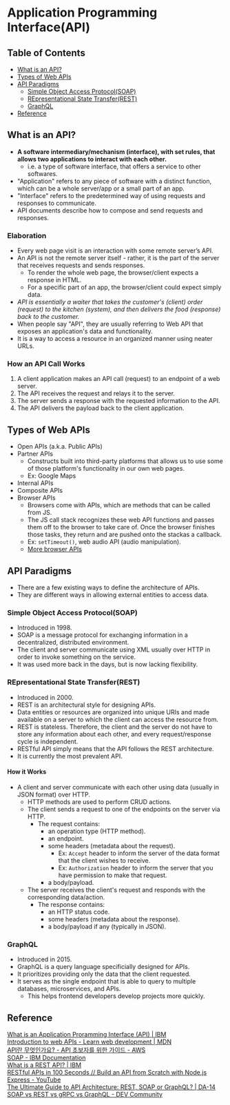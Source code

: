 # Application Programming Interface(API)

## Table of Contents
- [What is an API?](#what-is-an-api)
- [Types of Web APIs](#types-of-web-apis)
- [API Paradigms](#api-paradigms)
  - [Simple Object Access Protocol(SOAP)](#simple-object-access-protocolsoap)
  - [REpresentational State Transfer(REST)](#representational-state-transferrest)
  - [GraphQL](#graphql)
- [Reference](#reference)

## What is an API?
- **A software intermediary/mechanism (interface), with set rules, that allows two applications to interact with each other.**
  - i.e. a type of software interface, that offers a service to other softwares.
- "Application" refers to any piece of software with a distinct function, which can be a whole server/app or a small part of an app.
- "Interface" refers to the predetermined way of using requests and responses to communicate.
- API documents describe how to compose and send requests and responses.
### Elaboration
- Every web page visit is an interaction with some remote server’s API.
- An API is not the remote server itself - rather, it is the part of the server that receives requests and sends responses.
  - To render the whole web page, the browser/client expects a response in HTML.
  - For a specific part of an app, the browser/client could expect simply data.
- *API is essentially a waiter that takes the customer's (client) order (request) to the kitchen (system), and then delivers the food (response) back to the customer.*
- When people say "API", they are usually referring to Web API that exposes an application's data and functionality.
- It is a way to access a resource in an organized manner using neater URLs.
### How an API Call Works
1. A client application makes an API call (request) to an endpoint of a web server.
2. The API receives the request and relays it to the server.
3. The server sends a response with the requested information to the API.
4. The API delivers the payload back to the client application.

## Types of Web APIs
- Open APIs (a.k.a. Public APIs)
- Partner APIs
  - Constructs built into third-party platforms that allows us to use some of those platform's functionality in our own web pages.
  - Ex: Google Maps
- Internal APIs
- Composite APIs
- Browser APIs
  - Browsers come with APIs, which are methods that can be called from JS.
  - The JS call stack recognizes these web API functions and passes them off to the browser to take care of. Once the browser finishes those tasks, they return and are pushed onto the stackas a callback.
  - Ex: `setTimeout()`, web audio API (audio manipulation).
  - [More browser APIs](https://developer.mozilla.org/en-US/docs/Web/API)

## API Paradigms
- There are a few existing ways to define the architecture of APIs.
- They are different ways in allowing external entities to access data.
### Simple Object Access Protocol(SOAP)
- Introduced in 1998.
- SOAP is a message protocol for exchanging information in a decentralized, distributed environment.
- The client and server communicate using XML usually over HTTP in order to invoke something on the service.
- It was used more back in the days, but is now lacking flexibility.
### REpresentational State Transfer(REST)
- Introduced in 2000.
- REST is an architectural style for designing APIs.
- Data entities or resources are organized into unique URIs and made available on a server to which the client can access the resource from.
- REST is stateless. Therefore, the client and the server do not have to store any information about each other, and every request/response cycle is independent.
- RESTful API simply means that the API follows the REST architecture.
- It is currently the most prevalent API.
#### How it Works
- A client and server communicate with each other using data (usually in JSON format) over HTTP.
  - HTTP methods are used to perform CRUD actions.
  - The client sends a request to one of the endpoints on the server via HTTP.
    - The request contains:
      - an operation type (HTTP method).
      - an endpoint.
      - some headers (metadata about the request).
        - Ex: `Accept` header to inform the server of the data format that the client wishes to receive.
        - Ex: `Authorization` header to inform the server that you have permission to make that request.
      - a body/payload.
  - The server receives the client's request and responds with the corresponding data/action.
    - The response contains:
      - an  HTTP status code.
      - some headers (metadata about the response).
      - a body/payload if any (typically in JSON).
### GraphQL
- Introduced in 2015.
- GraphQL is a query language specificially designed for APIs.
- It prioritizes providing only the data that the client requested.
- It serves as the single endpoint that is able to query to multiple databases, microservices, and APIs.
  - This helps frontend developers develop projects more quickly.

## Reference
[What is an Application Proramming Interface (API) | IBM](https://www.ibm.com/cloud/learn/api)  
[Introduction to web APIs - Learn web development | MDN](https://developer.mozilla.org/en-US/docs/Learn/JavaScript/Client-side_web_APIs/Introduction)  
[API란 무엇인가요? - API 초보자를 위한 가이드 - AWS](https://aws.amazon.com/ko/what-is/api/)  
[SOAP - IBM Documentation](https://www.ibm.com/docs/en/wasdtfe?topic=applications-soap)  
[What is a REST API? | IBM](https://www.ibm.com/cloud/learn/rest-apis)  
[RESTful APIs in 100 Seconds // Build an API from Scratch with Node.js Express - YouTube](https://www.youtube.com/watch?v=-MTSQjw5DrM&ab_channel=Fireship)  
[The Ultimate Guide to API Architecture: REST, SOAP or GraphQL? | DA-14](https://da-14.com/blog/ultimate-guide-api-architecture-rest-soap-or-graphql)  
[SOAP vs REST vs gRPC vs GraphQL - DEV Community](https://dev.to/andreidascalu/soap-vs-rest-vs-grpc-vs-graphql-1ib6)  
